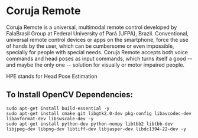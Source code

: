 Coruja Remote
=============

Coruja Remote is a universal, multimodal remote control developed by FalaBrasil
Group at Federal University of Pará (UFPA), Brazil. Conventional, universal
remote control devices or apps on the smartphone, force the use of hands by the
user, which can be cumbersome or even impossible, specially for people with
special needs. Coruja Remote accepts both voice commands and head poses as input
commands, which turns itself a good -- and maybe the only one -- solution for
visually or motor impaired people.

HPE stands for Head Pose Estimation

## To Install OpenCV Dependencies:
```
sudo apt-get install build-essential -y
sudo apt-get install cmake git libgtk2.0-dev pkg-config libavcodec-dev libavformat-dev libswscale-dev -y
sudo apt-get install python-dev python-numpy libtbb2 libtbb-dev libjpeg-dev libpng-dev libtiff-dev libjasper-dev libdc1394-22-dev -y
```
